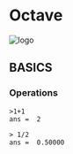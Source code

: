 # Octave #
![logo]()


## BASICS ##
### Operations ###
````
>1+1
ans =  2

> 1/2
ans =  0.50000
````
